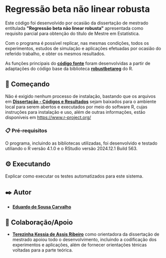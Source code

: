 # Regressão beta não linear robusta

Este código foi desenvolvido por ocasião da dissertação de mestrado entitulada **"Regressão beta não linear robusta"** apresentada como requisito parcial para obtenção do título de Mestre em Estatística. 

Com o programa é possível replicar, nas mesmas condições, todos os experimentos, estudos de simulação e aplicações efetuadas por ocasião do referido trabalho, e obter os mesmos resultados.

As funções principais do **[código fonte](https://github.com/eddusousa/nlrobustbetareg/blob/main/Disserta%C3%A7%C3%A3o%20-%20C%C3%B3digos%20e%20Resultados/SourceCode.R)** foram desenvolvidas a partir de adaptações do código base da biblioteca [**robustbetareg**]( https://cran.r-project.org/web/packages/robustbetareg/index.html) do R.

## 🚀 Começando

Não é exigido nenhum processo de instalação, bastando que os arquivos em **[Dissertação - Códigos e Resultados](https://github.com/eddusousa/nlrobustbetareg/tree/main/Disserta%C3%A7%C3%A3o%20-%20C%C3%B3digos%20e%20Resultados)** sejam baixados para o ambiente local para serem abertos e executados por meio do software R, cujas instruções para instalação e uso, além de outras informações, estão disponíveis em https://www.r-project.org/

### 📋 Pré-requisitos

O programa, incluindo as bibliotecas utilizadas, foi desenvolvido e testado utiliando o R versão 4.1.0 e o RStudio versão 2024.12.1 Build 563.

## ⚙️ Executando

Explicar como executar os testes automatizados para este sistema.

## ✒️ Autor

* **[Eduardo de Sousa Carvalho](https://github.com/eddusousa)**

## 🎁 Colaboração/Apoio

* **[Terezinha Kessia de Assis Ribeiro](https://github.com/terezinharibeiro/)** como orientadora da dissertação de mestrado apoiou todo o desenvolvimento, incluindo a codificação dos experimentos e aplicações, além de fornecer orientações ténicas voltadas para a parte teórica.

